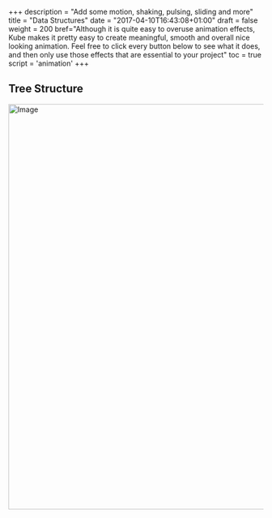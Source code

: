 +++
description = "Add some motion, shaking, pulsing, sliding and more"
title = "Data Structures"
date = "2017-04-10T16:43:08+01:00"
draft = false
weight = 200
bref="Although it is quite easy to overuse animation effects, Kube makes it pretty easy to create meaningful, smooth and overall nice looking animation. Feel free to click every button below to see what it does, and then only use those effects that are essential to your project"
toc = true
script = 'animation'
+++

## Tree Structure

<img alt="Image" src="/img/diagrams/data_structures/tree.gif" width="800">